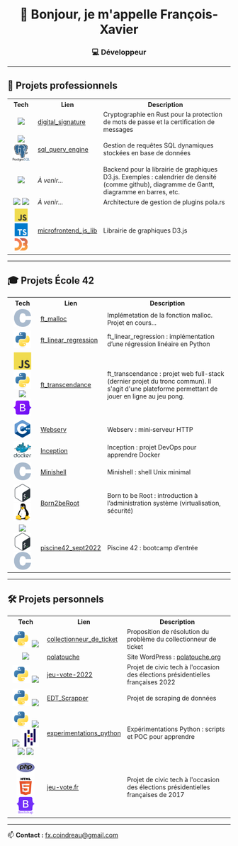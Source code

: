<h1 align="center">👋 Bonjour, je m'appelle François-Xavier</h1> 
<h3 align="center">💻 Développeur</h3> 

---

## 🚀 Projets professionnels

<table>
  <tr><th>Tech</th><th>Lien</th><th>Description</th></tr>
  <tr>
    <td align="center">
      <img src="https://upload.wikimedia.org/wikipedia/commons/d/d5/Rust_programming_language_black_logo.svg" width="40"/>
    </td>
    <td><a href="https://github.com/FXC-ai/digital_signature">digital_signature</a></td>
    <td>Cryptographie en Rust pour la protection de mots de passe et la certification de messages</td>
  </tr>
  <tr>
    <td align="center"> 
      <img src="https://upload.wikimedia.org/wikipedia/commons/d/d5/Rust_programming_language_black_logo.svg" width="40"/>
      <img src="https://raw.githubusercontent.com/devicons/devicon/master/icons/postgresql/postgresql-original-wordmark.svg" width="40"/>
    </td>
    <td><a href="https://github.com/FXC-ai/sql_query_engine">sql_query_engine</a></td>
    <td>Gestion de requêtes SQL dynamiques stockées en base de données</td>
  </tr>
  <tr>
    <td align="center">
      <img src="https://upload.wikimedia.org/wikipedia/commons/d/d5/Rust_programming_language_black_logo.svg" width="40"/>
    </td>
    <td><i>À venir...</i></td>
    <td>Backend pour la librairie de graphiques D3.js. Exemples : calendrier de densité (comme github), diagramme de Gantt, diagramme en barres, etc.</td>
  </tr>
  <tr>
    <td align="center">
      <img src="https://upload.wikimedia.org/wikipedia/commons/d/d5/Rust_programming_language_black_logo.svg" width="40"/>
      <img src="https://encrypted-tbn0.gstatic.com/images?q=tbn:ANd9GcSl2tLN_XyrGc4oW_Kn-VPBbwQiCVdhiD2tsQ&s" width="120"/>
    </td>
    <td><i>À venir...</i></td>
    <td>Architecture de gestion de plugins pola.rs</td>
  </tr>
  <tr>
    <td align="center">
      <img src="https://raw.githubusercontent.com/devicons/devicon/master/icons/javascript/javascript-original.svg" width="30"/>
      <img src="https://raw.githubusercontent.com/devicons/devicon/master/icons/typescript/typescript-original.svg" width="30"/>
      <img src="https://raw.githubusercontent.com/devicons/devicon/master/icons/d3js/d3js-original.svg" width="30"/>
    </td>
    <td><a href="https://github.com/FXC-ai/microfrontend_js_lib">microfrontend_js_lib</a></td>
    <td>Librairie de graphiques D3.js</td>
  </tr>
</table>

---

## 🎓 Projets École 42

<table>
  <tr><th>Tech</th><th>Lien</th><th>Description</th></tr>
  <tr>
    <td align="center"><img src="https://raw.githubusercontent.com/devicons/devicon/master/icons/c/c-original.svg" width="40"/></td>
    <td><a href="https://github.com/FXC-ai/malloc/tree/main">ft_malloc</a></td>
    <td>Implémetation de la fonction malloc. Projet en cours...</td>
  </tr>
  <tr>
    <td align="center"><img src="https://raw.githubusercontent.com/devicons/devicon/master/icons/python/python-original.svg" width="40"/></td>
    <td><a href="https://github.com/FXC-ai/ft_linear_regression">ft_linear_regression</a></td>
    <td>ft_linear_regression : implémentation d’une régression linéaire en Python</td>
  </tr>
  <tr>
    <td align="center">
      <img src="https://raw.githubusercontent.com/devicons/devicon/master/icons/javascript/javascript-original.svg" width="40"/>
      <img src="https://raw.githubusercontent.com/devicons/devicon/master/icons/python/python-original.svg" width="40"/>
      <img src="https://cdn.worldvectorlogo.com/logos/django.svg" width="40"/>
      <img src="https://raw.githubusercontent.com/devicons/devicon/master/icons/bootstrap/bootstrap-original.svg" width="40"/>
    </td>
    <td><a href="https://github.com/FXC-ai/ft_transcendance">ft_transcendance</a></td>
    <td>ft_transcendance : projet web full-stack (dernier projet du tronc commun). Il s'agit d'une plateforme permettant de jouer en ligne au jeu pong.</td>
  </tr>
  <tr>
    <td align="center"><img src="https://raw.githubusercontent.com/devicons/devicon/master/icons/cplusplus/cplusplus-original.svg" width="40"/></td>
    <td><a href="https://github.com/FXC-ai/webserv">Webserv</a></td>
    <td>Webserv : mini‑serveur HTTP</td>
  </tr>
  <tr>
    <td align="center"><img src="https://raw.githubusercontent.com/devicons/devicon/master/icons/docker/docker-original-wordmark.svg" width="40"/></td>
    <td><a href="https://github.com/FXC-ai/inception">Inception</a></td>
    <td>Inception : projet DevOps pour apprendre Docker</td>
  </tr>
  <tr>
    <td align="center"><img src="https://raw.githubusercontent.com/devicons/devicon/master/icons/c/c-original.svg" width="40"/></td>
    <td><a href="https://github.com/FXC-ai/Minishell">Minishell</a></td>
    <td>Minishell : shell Unix minimal</td>
  </tr>
  <tr>
    <td align="center"><img src="https://raw.githubusercontent.com/devicons/devicon/master/icons/bash/bash-original.svg" width="40"/><img src="https://raw.githubusercontent.com/devicons/devicon/master/icons/linux/linux-original.svg" alt="linux" width="40" height="40"/></td>
    <td><a href="https://github.com/FXC-ai/Born2beRoot">Born2beRoot</a></td>
    <td>Born to be Root : introduction à l’administration système (virtualisation, sécurité)</td>
  </tr>
  <tr>
    <td align="center">
      <img src="https://www.vectorlogo.zone/logos/git-scm/git-scm-icon.svg" width="40"/>
      <img src="https://raw.githubusercontent.com/devicons/devicon/master/icons/bash/bash-original.svg" width="40"/>
      <img src="https://raw.githubusercontent.com/devicons/devicon/master/icons/c/c-original.svg" width="40"/>
    </td>
    <td><a href="https://github.com/FXC-ai/piscine42_sept2022">piscine42_sept2022</a></td>
    <td>Piscine 42 : bootcamp d’entrée</td>
  </tr>
</table>

---

## 🛠️ Projets personnels

<table>
  <tr><th>Tech</th><th>Lien</th><th>Description</th></tr>


  <tr>
    <td align="center">
      <img src="https://raw.githubusercontent.com/devicons/devicon/master/icons/python/python-original.svg" width="40"/>
      <img src="https://upload.wikimedia.org/wikipedia/commons/3/38/Jupyter_logo.svg" width="40"/>
    </td>
    <td><a href="https://github.com/FXC-ai/collectionneur_de_ticket/blob/main/MigrosBilles.ipynb">collectionneur_de_ticket</a></td>
    <td>Proposition de résolution du problème du collectionneur de ticket</td>
  </tr>
  <tr>
    <td align="center">
      <img src="https://upload.wikimedia.org/wikipedia/commons/9/98/WordPress_blue_logo.svg" width="40"/>
    </td>
    <td><a href="https://www.polatouche.org">polatouche</a></td>
    <td>Site WordPress : <a href="https://www.polatouche.org">polatouche.org</a></td>
  </tr>

  <tr>
    <td align="center">
      <img src="https://raw.githubusercontent.com/devicons/devicon/master/icons/python/python-original.svg" width="40"/>
      <img src="https://cdn.worldvectorlogo.com/logos/django.svg" width="40"/>
    </td>
    <td><a href="https://github.com/FXC-ai/jeu-vote-2022">jeu-vote-2022</a></td>
    <td>Projet de civic tech à l'occasion des élections présidentielles françaises 2022</td>
  </tr>
  <tr>
    <td align="center">
      <img src="https://raw.githubusercontent.com/devicons/devicon/master/icons/python/python-original.svg" width="40"/>
      <img src="https://raw.githubusercontent.com/detain/svg-logos/780f25886640cef088af994181646db2f6b1a3f8/svg/selenium-logo.svg" width="40"/>
    </td>
    <td><a href="https://github.com/FXC-ai/EDT_Scrapper">EDT_Scrapper</a></td>
    <td>Projet de scraping de données</td>
  </tr>
  <tr>
    <td align="center">
      <img src="https://raw.githubusercontent.com/devicons/devicon/master/icons/python/python-original.svg" width="40"/>
      <img src="https://upload.wikimedia.org/wikipedia/commons/a/ae/Keras_logo.svg" width="40"/>
      <img src="https://upload.wikimedia.org/wikipedia/commons/8/84/Matplotlib_icon.svg" width="40"/>
      <img src="https://raw.githubusercontent.com/devicons/devicon/master/icons/pandas/pandas-original.svg" width="40"/>
      <img src="https://upload.wikimedia.org/wikipedia/commons/0/05/Scikit_learn_logo_small.svg" width="40"/>
      <img src="https://upload.wikimedia.org/wikipedia/commons/3/31/NumPy_logo_2020.svg" height="40"/>
    </td>
    <td><a href="https://github.com/FXC-ai/experimentations_python">experimentations_python</a></td>
    <td>Expérimentations Python : scripts et POC pour apprendre</td>
  </tr>
  <tr>
    <td align="center">
      <img src="https://raw.githubusercontent.com/devicons/devicon/master/icons/php/php-original.svg" width="40"/>
      <img src="https://raw.githubusercontent.com/devicons/devicon/master/icons/html5/html5-original-wordmark.svg" alt="html5" width="40" height="40"/>
      <img src="https://raw.githubusercontent.com/devicons/devicon/master/icons/bootstrap/bootstrap-plain-wordmark.svg" width="40"/>
    </td>
    <td><a href="https://github.com/FXC-ai/jeu-vote.fr">jeu-vote.fr</a></td>
    <td>Projet de civic tech à l'occasion des élections présidentielles françaises de 2017</td>
  </tr>
</table>

---

📫 **Contact :** [fx.coindreau@gmail.com](mailto:fx.coindreau@gmail.com)
